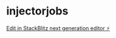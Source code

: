 # injectorjobs

[Edit in StackBlitz next generation editor ⚡️](https://stackblitz.com/edit/sb1-8mya9r)

